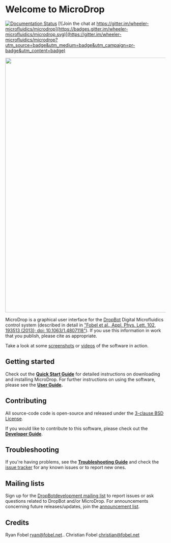 # Welcome to MicroDrop #

[![Documentation Status](https://readthedocs.org/projects/microdrop/badge/?version=dev)](http://microdrop.readthedocs.io/en/dev/?badge=dev)
[![Join the chat at https://gitter.im/wheeler-microfluidics/microdrop](https://badges.gitter.im/wheeler-microfluidics/microdrop.svg)](https://gitter.im/wheeler-microfluidics/microdrop?utm_source=badge&utm_medium=badge&utm_campaign=pr-badge&utm_content=badge)

<a href="https://www.youtube.com/playlist?list=PLIt-zp-hJBUE_vrqJAru6HLWtXAPULHTL"><img src="https://github.com/wheeler-microfluidics/microdrop/wiki/images/main window.png" width="800"></a>

MicroDrop is a graphical user interface for the [DropBot](http://microfluidics.utoronto.ca/dropbot) Digital Microfluidics control system (described in detail in ["Fobel et al., Appl. Phys. Lett. 102, 193513 (2013); doi: 10.1063/1.4807118"](http://dx.doi.org/10.1063/1.4807118)). If you use this information in work that you publish, please cite as appropriate.

Take a look at some [screenshots](https://github.com/wheeler-microfluidics/microdrop/wiki/screenshots) or [videos](https://www.youtube.com/playlist?list=PLIt-zp-hJBUE_vrqJAru6HLWtXAPULHTL) of the software in action.

## Getting started

Check out the **[Quick Start Guide](https://github.com/wheeler-microfluidics/microdrop/wiki/Quick-Start-Guide)** for detailed instructions on downloading and installing MicroDrop. For further instructions on using the software, please see the **[User Guide](https://github.com/wheeler-microfluidics/microdrop/wiki/User-Guide).**

## Contributing

All source-code code is open-source and released under the [3-clause BSD License](LICENSE.md).

If you would like to contribute to this software, please check out the **[Developer Guide](https://github.com/wheeler-microfluidics/microdrop/wiki/Developer-Guide)**.

## Troubleshooting

If you're having problems, see the **[Troubleshooting Guide](https://github.com/wheeler-microfluidics/microdrop/wiki/Troubleshooting-Guide)** and check the [issue tracker](https://github.com/wheeler-microfluidics/microdrop/issues) for any known issues or to report new ones.

## Mailing lists

Sign up for the [DropBot ​development mailing list](https://groups.google.com/forum/#!forum/dropbot-dev) to report issues or ask questions related to DropBot and/or MicroDrop. For announcements concerning future releases/updates, join the [announcement list](https://groups.google.com/forum/#!forum/dropbot-announce).

## Credits ##

Ryan Fobel <ryan@fobel.net>..
Christian Fobel <christian@fobel.net>
